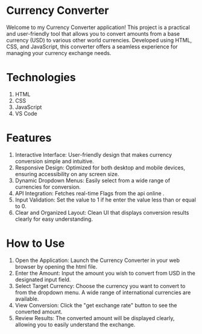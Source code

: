# Currency Converter
Welcome to my Currency Converter application! This project is a practical and user-friendly tool that allows you to convert amounts from a base currency (USD) to various other world currencies. Developed using HTML, CSS, and JavaScript, this converter offers a seamless experience for managing your currency exchange needs.

# Technologies
1. HTML
2. CSS
3. JavaScript
4. VS Code
# Features
1. Interactive Interface: User-friendly design that makes currency conversion simple and intuitive.
2. Responsive Design: Optimized for both desktop and mobile devices, ensuring accessibility on any screen size.
3. Dynamic Dropdown Menus: Easily select from a wide range of currencies for conversion.
4. API Integration: Fetches real-time Flags from the api online .
5. Input Validation: Set the value to 1 if he enter the value less than or equal to 0.
6. Clear and Organized Layout: Clean UI that displays conversion results clearly for easy understanding.

# How to Use
1. Open the Application:
Launch the Currency Converter in your web browser by opening the html file.
2. Enter the Amount:
Input the amount you wish to convert from USD in the designated input field.
3. Select Target Currency:
Choose the currency you want to convert to from the dropdown menu. A wide range of international currencies are available.
4. View Conversion:
Click the "get exchange rate" button to see the converted amount.
5. Review Results:
The converted amount will be displayed clearly, allowing you to easily understand the exchange.
